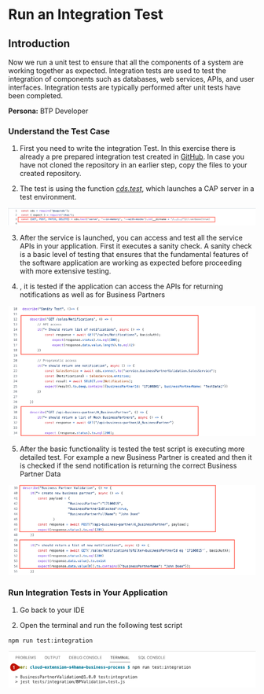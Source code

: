 # Run an Integration Test

## Introduction

Now we run a unit test to ensure that all the components of a system are working together as expected. Integration tests are used to test the integration of components such as databases, web services, APIs, and user interfaces. Integration tests are typically performed after unit tests have been completed.

**Persona:** BTP Developer

### Understand the Test Case

1. First you need to write the integration Test. In this exercise there is already a pre prepared integration test created in [GitHub](https://github.com/SAP-samples/cloud-extension-s4hana-business-process/blob/main/tests/integration/BPValidation.test.js). In case you have not cloned the repository in an earlier step, copy the files to your created repository.

2. The test is using the function [_cds.test_](https://cap.cloud.sap/docs/node.js/cds-test), which launches a CAP server in a test environment. 

![Integration Test](./images/integration-test-2.png)

3. After the service is launched, you can access and test all the service APIs in your application. First it executes a sanity check. A sanity check is a basic level of testing that ensures that the fundamental features of the software application are working as expected before proceeding with more extensive testing.

4. , it is tested if the application can access the APIs for returning notifications as well as for Business Partners

![Integration Test](./images/integration-test-3.png)

5. After the basic functionality is tested the test script is executing more detailed test. For example a new Business Partner is created and then it is checked if the send notification is returning the correct Business Partner Data

![Integration Test](./images/integration-test-4.png)

### Run Integration Tests in Your Application

1. Go back to your IDE

2. Open the terminal and run the following test script


```
npm run test:integration

```

![Integration Test](./images/integration-test-1.png)